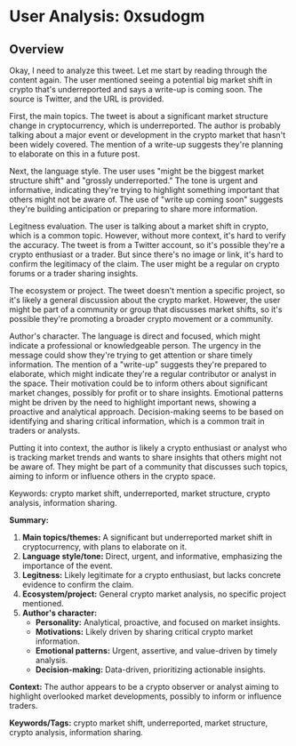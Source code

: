 # User Analysis: 0xsudogm

## Overview

<think>
Okay, I need to analyze this tweet. Let me start by reading through the content again. The user mentioned seeing a potential big market shift in crypto that's underreported and says a write-up is coming soon. The source is Twitter, and the URL is provided.

First, the main topics. The tweet is about a significant market structure change in cryptocurrency, which is underreported. The author is probably talking about a major event or development in the crypto market that hasn't been widely covered. The mention of a write-up suggests they're planning to elaborate on this in a future post.

Next, the language style. The user uses "might be the biggest market structure shift" and "grossly underreported." The tone is urgent and informative, indicating they're trying to highlight something important that others might not be aware of. The use of "write up coming soon" suggests they're building anticipation or preparing to share more information.

Legitness evaluation. The user is talking about a market shift in crypto, which is a common topic. However, without more context, it's hard to verify the accuracy. The tweet is from a Twitter account, so it's possible they're a crypto enthusiast or a trader. But since there's no image or link, it's hard to confirm the legitimacy of the claim. The user might be a regular on crypto forums or a trader sharing insights.

The ecosystem or project. The tweet doesn't mention a specific project, so it's likely a general discussion about the crypto market. However, the user might be part of a community or group that discusses market shifts, so it's possible they're promoting a broader crypto movement or a community.

Author's character. The language is direct and focused, which might indicate a professional or knowledgeable person. The urgency in the message could show they're trying to get attention or share timely information. The mention of a "write-up" suggests they're prepared to elaborate, which might indicate they're a regular contributor or analyst in the space. Their motivation could be to inform others about significant market changes, possibly for profit or to share insights. Emotional patterns might be driven by the need to highlight important news, showing a proactive and analytical approach. Decision-making seems to be based on identifying and sharing critical information, which is a common trait in traders or analysts.

Putting it into context, the author is likely a crypto enthusiast or analyst who is tracking market trends and wants to share insights that others might not be aware of. They might be part of a community that discusses such topics, aiming to inform or influence others in the crypto space.

Keywords: crypto market shift, underreported, market structure, crypto analysis, information sharing.
</think>

**Summary:**  
1. **Main topics/themes:** A significant but underreported market shift in cryptocurrency, with plans to elaborate on it.  
2. **Language style/tone:** Direct, urgent, and informative, emphasizing the importance of the event.  
3. **Legitness:** Likely legitimate for a crypto enthusiast, but lacks concrete evidence to confirm the claim.  
4. **Ecosystem/project:** General crypto market analysis, no specific project mentioned.  
5. **Author's character:**  
   - **Personality:** Analytical, proactive, and focused on market insights.  
   - **Motivations:** Likely driven by sharing critical crypto market information.  
   - **Emotional patterns:** Urgent, assertive, and value-driven by timely analysis.  
   - **Decision-making:** Data-driven, prioritizing actionable insights.  

**Context:** The author appears to be a crypto observer or analyst aiming to highlight overlooked market developments, possibly to inform or influence traders.  

**Keywords/Tags:** crypto market shift, underreported, market structure, crypto analysis, information sharing.